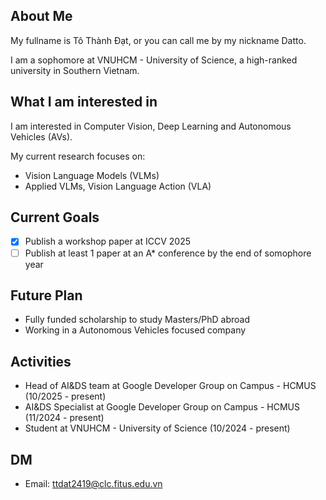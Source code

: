 ## About Me

My fullname is Tô Thành Đạt, or you can call me by my nickname Datto. 

I am a sophomore at VNUHCM - University of Science, a high-ranked university in Southern Vietnam.

## What I am interested in

I am interested in Computer Vision, Deep Learning and Autonomous Vehicles (AVs).

My current research focuses on:
- Vision Language Models (VLMs)
- Applied VLMs, Vision Language Action (VLA)

## Current Goals

- [x] Publish a workshop paper at ICCV 2025
- [ ] Publish at least 1 paper at an A* conference by the end of somophore year

## Future Plan

- Fully funded scholarship to study Masters/PhD abroad
- Working in a Autonomous Vehicles focused company

## Activities

- Head of AI&DS team at Google Developer Group on Campus - HCMUS (10/2025 - present)
- AI&DS Specialist at Google Developer Group on Campus - HCMUS (11/2024 - present)
- Student at VNUHCM - University of Science (10/2024 - present)

## DM

- Email: ttdat2419@clc.fitus.edu.vn
